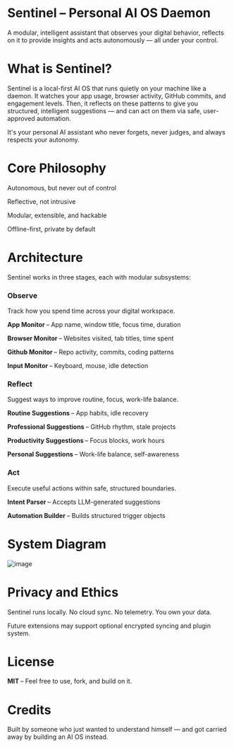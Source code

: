 # Sentinel – Personal AI OS Daemon

A modular, intelligent assistant that observes your digital behavior, reflects on it to provide insights and acts autonomously — all under your control.

# What is Sentinel?

Sentinel is a local-first AI OS that runs quietly on your machine like a daemon. It watches your app usage, browser activity, GitHub commits, and engagement levels. Then, it reflects on these patterns to give you structured, intelligent suggestions — and can act on them via safe, user-approved automation.

It's your personal AI assistant who never forgets, never judges, and always respects your autonomy.

# Core Philosophy

Autonomous, but never out of control

Reflective, not intrusive

Modular, extensible, and hackable

Offline-first, private by default

# Architecture

Sentinel works in three stages, each with modular subsystems:

### Observe

Track how you spend time across your digital workspace.

<b> App Monitor </b> – App name, window title, focus time, duration

<b> Browser Monitor </b> – Websites visited, tab titles, time spent

<b> Github Monitor </b> – Repo activity, commits, coding patterns

<b> Input Monitor </b> – Keyboard, mouse, idle detection

### Reflect

Suggest ways to improve routine, focus, work-life balance.

<b> Routine Suggestions </b> – App habits, idle recovery

<b> Professional Suggestions </b> – GitHub rhythm, stale projects

<b> Productivity Suggestions </b> – Focus blocks, work hours

<b> Personal Suggestions </b> – Work-life balance, self-awareness

### Act

Execute useful actions within safe, structured boundaries.

<b> Intent Parser </b> – Accepts LLM-generated suggestions

<b> Automation Builder </b> – Builds structured trigger objects

# System Diagram

![image](https://github.com/user-attachments/assets/bab6660a-d8b3-452a-8055-88e2a008c7ce)

# Privacy and Ethics

Sentinel runs locally. No cloud sync. No telemetry. You own your data.

Future extensions may support optional encrypted syncing and plugin system.

# License

<b> MIT </b> – Feel free to use, fork, and build on it.

# Credits

Built by someone who just wanted to understand himself — and got carried away by building an AI OS instead.

